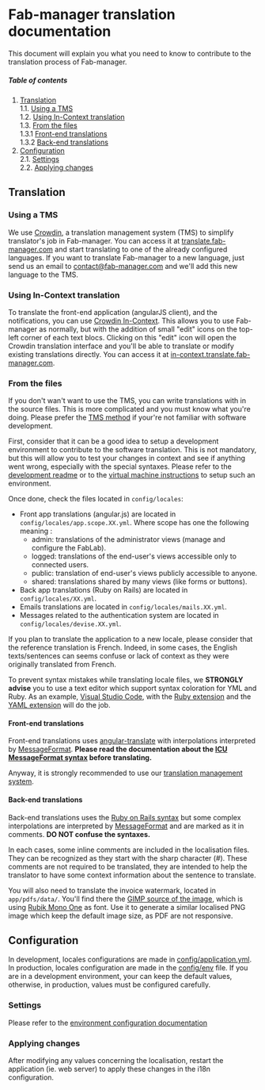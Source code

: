 # Fab-manager translation documentation

This document will explain you what you need to know to contribute to the translation process of Fab-manager.

##### Table of contents

1. [Translation](#translation)<br/>
1.1. [Using a TMS](#using-a-tms)<br/>
1.2. [Using In-Context translation](#using-in-context-translation)<br/>
1.3. [From the files](#from-the-files)<br/>
1.3.1 [Front-end translations](#i18n-translation-front)<br/>
1.3.2 [Back-end translations](#i18n-translation-back)
2. [Configuration](#configuration)<br/>
2.1. [Settings](#settings)<br/>
2.2. [Applying changes](#applying-changes)

<a name="translation"></a>
## Translation

<a name="using-a-tms"></a>
### Using a TMS
We use [Crowdin](https://www.crowdin.com), a translation management system (TMS) to simplify translator's job in Fab-manager.
You can access it at [translate.fab-manager.com](https://translate.fab-manager.com) and start translating to one of the already configured languages.
If you want to translate Fab-manager to a new language, just send us an email to [contact@fab-manager.com](mailto:contact@fab-manager.com) and we'll add this new language to the TMS.

<a name="using-in-context-translation"></a>
### Using In-Context translation
To translate the front-end application (angularJS client), and the notifications, you can use [Crowdin In-Context](https://crowdin.com/page/in-context-localization).
This allows you to use Fab-manager as normally, but with the addition of small "edit" icons on the top-left corner of each text blocs.
Clicking on this "edit" icon will open the Crowdin translation interface and you'll be able to translate or modify existing translations directly.
You can access it at [in-context.translate.fab-manager.com](https://in-context.translate.fab-manager.com/).

<a name="from-the-files"></a>
### From the files
If you don't wan't want to use the TMS, you can write translations with in the source files. 
This is more complicated and you must know what you're doing. 
Please prefer the [TMS method](#using-a-tms) if your're not familiar with software development.

First, consider that it can be a good idea to setup a development environment to contribute to the software translation.
This is not mandatory, but this will allow you to test your changes in context and see if anything went wrong, especially with the special syntaxes.
Please refer to the [development readme](development_readme.md) or to the [virtual machine instructions](virtual-machine.md) to setup such an environment. 

Once done, check the files located in `config/locales`:

- Front app translations (angular.js) are located in  `config/locales/app.scope.XX.yml`.
 Where scope has one the following meaning :
    - admin: translations of the administrator views (manage and configure the FabLab).
    - logged: translations of the end-user's views accessible only to connected users.
    - public: translation of end-user's views publicly accessible to anyone.
    - shared: translations shared by many views (like forms or buttons).
- Back app translations (Ruby on Rails) are located in  `config/locales/XX.yml`.
- Emails translations are located in `config/locales/mails.XX.yml`.
- Messages related to the authentication system are located in `config/locales/devise.XX.yml`.

If you plan to translate the application to a new locale, please consider that the reference translation is French.
Indeed, in some cases, the English texts/sentences can seems confuse or lack of context as they were originally translated from French.

To prevent syntax mistakes while translating locale files, we **STRONGLY advise** you to use a text editor which support syntax coloration for YML and Ruby.
As an example, [Visual Studio Code](https://code.visualstudio.com/), with the [Ruby extension](https://marketplace.visualstudio.com/items?itemName=rebornix.Ruby) and the [YAML extension](https://marketplace.visualstudio.com/items?itemName=redhat.vscode-yaml) will do the job.

<a name="i18n-translation-front"></a>
#### Front-end translations

Front-end translations uses [angular-translate](http://angular-translate.github.io) with interpolations interpreted by [MessageFormat](https://github.com/SlexAxton/messageformat.js/).
**Please read the documentation about the [ICU MessageFormat syntax](http://userguide.icu-project.org/formatparse/messages#TOC-MessageFormat) before translating.**

Anyway, it is strongly recommended to use our [translation management system](https://translate.fab-manager.com/).

<a name="i18n-translation-back"></a>
#### Back-end translations

Back-end translations uses the [Ruby on Rails syntax](http://guides.rubyonrails.org/i18n.html) but some complex interpolations are interpreted by [MessageFormat](https://github.com/format-message/message-format-rb) and are marked as it in comments.
**DO NOT confuse the syntaxes.**

In each cases, some inline comments are included in the localisation files.
They can be recognized as they start with the sharp character (#).
These comments are not required to be translated, they are intended to help the translator to have some context information about the sentence to translate.

You will also need to translate the invoice watermark, located in `app/pdfs/data/`.
You'll find there the [GIMP source of the image](app/pdfs/data/watermark.xcf), which is using [Rubik Mono One](https://fonts.google.com/specimen/Rubik+Mono+One) as font.
Use it to generate a similar localised PNG image which keep the default image size, as PDF are not responsive.


<a name="configuration"></a>
## Configuration

In development, locales configurations are made in [config/application.yml](../config/application.yml.default).
In production, locales configuration are made in the [config/env](../docker/env.example) file.
If you are in a development environment, your can keep the default values, otherwise, in production, values must be configured carefully.

<a name="settings"></a>
### Settings

Please refer to the [environment configuration documentation](environment.md#internationalization-settings)

<a name="applying-changes"></a>
### Applying changes

After modifying any values concerning the localisation, restart the application (ie. web server) to apply these changes in the i18n configuration.
